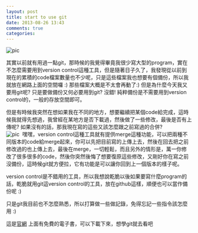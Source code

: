 ```yaml
---
layout: post
title: start to use git
date: 2013-08-26 13:43
comments: true
categories: 
---
```

![pic][1]

其實以前就有用過一點git，那時候的我覺得畢竟我很少寫大型的program，實在不怎麼需要用到version control這種工具，但是隨著日子久了，我發現從以前到現在的累積的code檔案數量也不少呢，只是這些檔案我也想要有個備份，所以我就放在網路上面的空間囉 :) 那些檔案大概是不太會再動了:) 但是為什麼今天我又要用git呢? 只是要做備份又何必要用到git? 沒錯! 純粹備份是不需要用到version control的，一般的存放空間即可。  
  
但是有時候我突然在想如果我在不同的地方，想要繼續把某個code給完成，這時候我就得先想過，我曾經在某地方是否下載過，然後做了一些修改，最後是否有上傳呢? 如果沒有的話，那我現在寫的這些又該怎麼跟之前寫過的合併?  
![pic][3]
 嘿嘿，version control這種工具就有提供merge這種功能，可以把兩種不同版本的code給merge起來，你可以先把目前寫的上傳上去，然後在回去把之前修改過的也上傳上去，最後在merge，一切輕鬆，而且另外的情形是，萬一你修改了很多很多的code，然後你突然後悔了想要復原這些修改，又剛好你在寫之前沒備份，這時候git就方便拉，它有功能是可以讓你回到上一個版本的樣子呢。  
  
version control是不錯用的工具，所以我想說乾脆以後如果要寫什麼program的話，乾脆就用git這version control的工具，放在github這樣，順便也可以當作備份呢 :)  
  
只是git我目前也不怎麼熟悉，所以打算做一些做記錄，免得忘記一些指令該怎麼用 :)  
  
這是[官網][4] 上面有免費的電子書，可以下載下來，想學git就去看吧

[1]: http://i.imgur.com/11yduAz.png?1
[2]: http://3.bp.blogspot.com/-5BvdLGM6j7w/UhtbTvpWsEI/AAAAAAAAAC0/HRz5yxzNfsU/s400/1.png
[3]: http://3.bp.blogspot.com/-5BvdLGM6j7w/UhtbTvpWsEI/AAAAAAAAAC0/HRz5yxzNfsU/s1600/1.png
[4]: http://git-scm.com/
